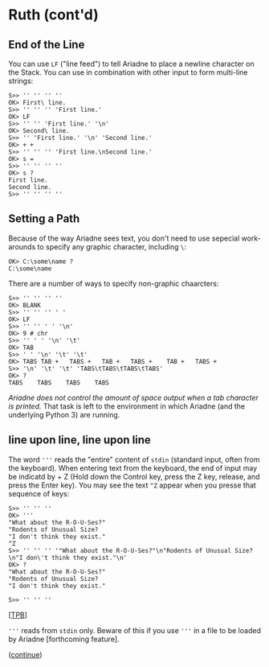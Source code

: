 # Ruth (cont'd)

## End of the Line

You can use `LF` ("line feed") to tell Ariadne to place a newline character on the Stack.
You can use in combination with other input to form multi-line strings:

    S>> '' '' '' ''
    OK> First\ line.
    S>> '' '' '' 'First line.'
    OK> LF
    S>> '' '' 'First line.' '\n'
    OK> Second\ line.
    S>> '' 'First line.' '\n' 'Second line.'
    OK> + +
    S>> '' '' '' 'First line.\nSecond line.'
    OK> s =
    S>> '' '' '' ''
    OK> s ?
    First line.
    Second line.
    S>> '' '' '' ''
    
 ## Setting a Path
 
 Because of the way Ariadne sees text, you don't need to use sepecial work-arounds to specify any graphic character, including `\`:
 
    OK> C:\some\name ?
    C:\some\name
    
 There are a number of ways to specify non-graphic chaarcters:
 
    S>> '' '' '' ''
    OK> BLANK
    S>> '' '' '' ' '
    OK> LF
    S>> '' '' ' ' '\n'
    OK> 9 # chr
    S>> '' ' ' '\n' '\t'
    OK> TAB
    S>> ' ' '\n' '\t' '\t'
    OK> TABS TAB +   TABS +   TAB +   TABS +    TAB +   TABS +
    S>> '\n' '\t' '\t' 'TABS\tTABS\tTABS\tTABS'
    OK> ?
    TABS    TABS    TABS    TABS
    
_Ariadne does not control the amount of space output when a tab character is printed._
That task is left to the environment in which Ariadne (and the underlying Python 3) are running.

## line upon line, line upon line

The word `'''` reads the "entire" content of `stdin` (standard input, often from the keyboard).
When entering text from the keyboard, the end of input may be indicatd by <CTRL> + Z <ENTER> (Hold down the Control key, press the Z key, release, and press the Enter key).
You may see the text `^Z` appear when you presse that sequence of keys:

    S>> '' '' ''
    OK> '''
    "What about the R-O-U-Ses?"
    "Rodents of Unusual Size?
    "I don't think they exist."
    ^Z
    S>> '' '' '' '"What about the R-O-U-Ses?"\n"Rodents of Unusual Size?\n"I don\'t think they exist."\n'
    OK> ?
    "What about the R-O-U-Ses?"
    "Rodents of Unusual Size?
    "I don't think they exist."

    S>> '' '' ''

\[[TPB](https://github.com/dmparrishphd/Python4th/blob/master/2b/Tutorial/References.md#TPB)\]

`'''` reads from `stdin` only. Beware of this if you use `'''` in a file to be loaded by Ariadne \[forthcoming feature\].

([continue](https://github.com/dmparrishphd/Python4th/blob/master/2b/Tutorial/body8B.md))
